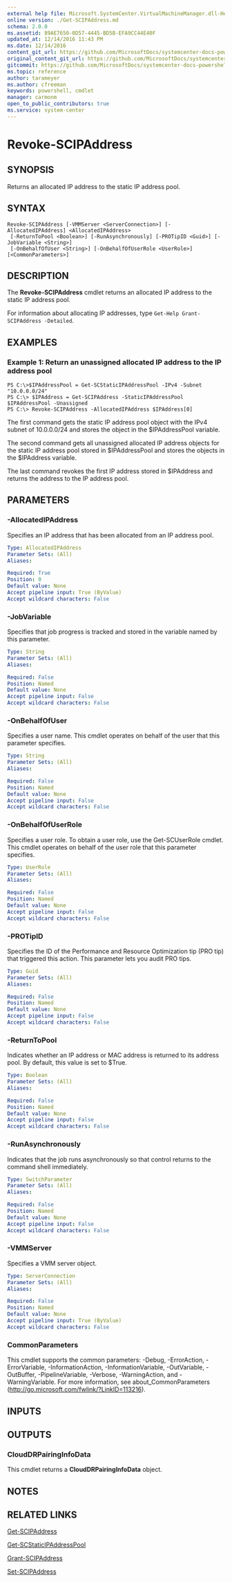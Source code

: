 ```yaml
---
external help file: Microsoft.SystemCenter.VirtualMachineManager.dll-Help.xml
online version: ./Get-SCIPAddress.md
schema: 2.0.0
ms.assetid: 89AE7650-0D57-4445-BD5B-EFA9CC44E40F
updated_at: 12/14/2016 11:43 PM
ms.date: 12/14/2016
content_git_url: https://github.com/MicrosoftDocs/systemcenter-docs-powershell/blob/master/systemcenter-cmdlets/SystemCenter2016/VirtualMachineManager/v1.0/Revoke-SCIPAddress.md
original_content_git_url: https://github.com/MicrosoftDocs/systemcenter-docs-powershell/blob/master/systemcenter-cmdlets/SystemCenter2016/VirtualMachineManager/v1.0/Revoke-SCIPAddress.md
gitcommit: https://github.com/MicrosoftDocs/systemcenter-docs-powershell/blob/96cd9bd2780eb6b78c540fa00d3b8a4313e3ed40/systemcenter-cmdlets/SystemCenter2016/VirtualMachineManager/v1.0/Revoke-SCIPAddress.md
ms.topic: reference
author: tarameyer
ms.author: cfreeman
keywords: powershell, cmdlet
manager: carmonm
open_to_public_contributors: true
ms.service: system-center
---
```


# Revoke-SCIPAddress

## SYNOPSIS
Returns an allocated IP address to the static IP address pool.

## SYNTAX

```
Revoke-SCIPAddress [-VMMServer <ServerConnection>] [-AllocatedIPAddress] <AllocatedIPAddress>
 [-ReturnToPool <Boolean>] [-RunAsynchronously] [-PROTipID <Guid>] [-JobVariable <String>]
 [-OnBehalfOfUser <String>] [-OnBehalfOfUserRole <UserRole>] [<CommonParameters>]
```

## DESCRIPTION
The **Revoke-SCIPAddress** cmdlet returns an allocated IP address to the static IP address pool.

For information about allocating IP addresses, type `Get-Help Grant-SCIPAddress -Detailed`.

## EXAMPLES

### Example 1: Return an unassigned allocated IP address to the IP address pool
```
PS C:\>$IPAddressPool = Get-SCStaticIPAddressPool -IPv4 -Subnet "10.0.0.0/24"
PS C:\> $IPAddress = Get-SCIPAddress -StaticIPAddressPool $IPAddressPool -Unassigned
PS C:\> Revoke-SCIPAddress -AllocatedIPAddress $IPAddress[0]
```

The first command gets the static IP address pool object with the IPv4 subnet of 10.0.0.0/24 and stores the object in the $IPAddressPool variable.

The second command gets all unassigned allocated IP address objects for the static IP address pool stored in $IPAddressPool and stores the objects in the $IPAddress variable.

The last command revokes the first IP address stored in $IPAddress and returns the address to the IP address pool.

## PARAMETERS

### -AllocatedIPAddress
Specifies an IP address that has been allocated from an IP address pool.

```yaml
Type: AllocatedIPAddress
Parameter Sets: (All)
Aliases: 

Required: True
Position: 0
Default value: None
Accept pipeline input: True (ByValue)
Accept wildcard characters: False
```

### -JobVariable
Specifies that job progress is tracked and stored in the variable named by this parameter.

```yaml
Type: String
Parameter Sets: (All)
Aliases: 

Required: False
Position: Named
Default value: None
Accept pipeline input: False
Accept wildcard characters: False
```

### -OnBehalfOfUser
Specifies a user name.
This cmdlet operates on behalf of the user that this parameter specifies.

```yaml
Type: String
Parameter Sets: (All)
Aliases: 

Required: False
Position: Named
Default value: None
Accept pipeline input: False
Accept wildcard characters: False
```

### -OnBehalfOfUserRole
Specifies a user role.
To obtain a user role, use the Get-SCUserRole cmdlet.
This cmdlet operates on behalf of the user role that this parameter specifies.

```yaml
Type: UserRole
Parameter Sets: (All)
Aliases: 

Required: False
Position: Named
Default value: None
Accept pipeline input: False
Accept wildcard characters: False
```

### -PROTipID
Specifies the ID of the Performance and Resource Optimization tip (PRO tip) that triggered this action.
This parameter lets you audit PRO tips.

```yaml
Type: Guid
Parameter Sets: (All)
Aliases: 

Required: False
Position: Named
Default value: None
Accept pipeline input: False
Accept wildcard characters: False
```

### -ReturnToPool
Indicates whether an IP address or MAC address is returned to its address pool.
By default, this value is set to $True.

```yaml
Type: Boolean
Parameter Sets: (All)
Aliases: 

Required: False
Position: Named
Default value: None
Accept pipeline input: False
Accept wildcard characters: False
```

### -RunAsynchronously
Indicates that the job runs asynchronously so that control returns to the command shell immediately.

```yaml
Type: SwitchParameter
Parameter Sets: (All)
Aliases: 

Required: False
Position: Named
Default value: None
Accept pipeline input: False
Accept wildcard characters: False
```

### -VMMServer
Specifies a VMM server object.

```yaml
Type: ServerConnection
Parameter Sets: (All)
Aliases: 

Required: False
Position: Named
Default value: None
Accept pipeline input: True (ByValue)
Accept wildcard characters: False
```

### CommonParameters
This cmdlet supports the common parameters: -Debug, -ErrorAction, -ErrorVariable, -InformationAction, -InformationVariable, -OutVariable, -OutBuffer, -PipelineVariable, -Verbose, -WarningAction, and -WarningVariable. For more information, see about_CommonParameters (http://go.microsoft.com/fwlink/?LinkID=113216).

## INPUTS

## OUTPUTS

### CloudDRPairingInfoData
This cmdlet returns a **CloudDRPairingInfoData** object.

## NOTES

## RELATED LINKS

[Get-SCIPAddress](xref:SystemCenter2016/VirtualMachineManager/v1.0/Get-SCIPAddress.md)

[Get-SCStaticIPAddressPool](xref:SystemCenter2016/VirtualMachineManager/v1.0/Get-SCStaticIPAddressPool.md)

[Grant-SCIPAddress](xref:SystemCenter2016/VirtualMachineManager/v1.0/Grant-SCIPAddress.md)

[Set-SCIPAddress](xref:SystemCenter2016/VirtualMachineManager/v1.0/Set-SCIPAddress.md)

